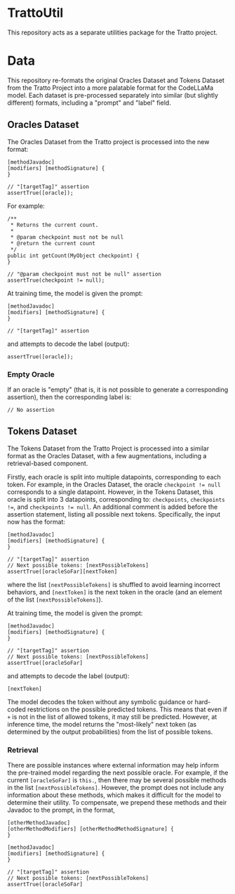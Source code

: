 # TrattoUtil

This repository acts as a separate utilities package for the Tratto project. 

# Data

This repository re-formats the original Oracles Dataset and Tokens Dataset from the Tratto Project into a more palatable format for the CodeLLaMa model. Each dataset is pre-processed separately into similar (but slightly different) formats, including a "prompt" and "label" field.

## Oracles Dataset

The Oracles Dataset from the Tratto project is processed into the new format:

```
[methodJavadoc]
[modifiers] [methodSignature] {
}

// "[targetTag]" assertion
assertTrue([oracle]);
```

For example:

```
/**
 * Returns the current count.
 *
 * @param checkpoint must not be null
 * @return the current count
 */
public int getCount(MyObject checkpoint) {
}

// "@param checkpoint must not be null" assertion
assertTrue(checkpoint != null);
```

At training time, the model is given the prompt:

```
[methodJavadoc]
[modifiers] [methodSignature] {
}

// "[targetTag]" assertion

```

and attempts to decode the label (output):

```
assertTrue([oracle]);
```

### Empty Oracle

If an oracle is "empty" (that is, it is not possible to generate a corresponding assertion), then the corresponding label is:

```
// No assertion 
```

## Tokens Dataset

The Tokens Dataset from the Tratto Project is processed into a similar format as the Oracles Dataset, with a few augmentations, including a retrieval-based component. 

Firstly, each oracle is split into multiple datapoints, corresponding to each token. For example, in the Oracles Dataset, the oracle `checkpoint != null` corresponds to a single datapoint. However, in the Tokens Dataset, this oracle is split into 3 datapoints, corresponding to: `checkpoints`, `checkpoints !=`, and `checkpoints != null`. An additional comment is added before the assertion statement, listing all possible next tokens. Specifically, the input now has the format:

```
[methodJavadoc]
[modifiers] [methodSignature] {
}

// "[targetTag]" assertion
// Next possible tokens: [nextPossibleTokens]
assertTrue([oracleSoFar][nextToken]
```

where the list `[nextPossibleTokens]` is shuffled to avoid learning incorrect behaviors, and `[nextToken]` is the next token in the oracle (and an element of the list `[nextPossibleTokens]`).

At training time, the model is given the prompt:
```
[methodJavadoc]
[modifiers] [methodSignature] {
}

// "[targetTag]" assertion
// Next possible tokens: [nextPossibleTokens]
assertTrue([oracleSoFar]
```

and attempts to decode the label (output):
```
[nextToken]
```

The model decodes the token without any symbolic guidance or hard-coded restrictions on the possible predicted tokens. This means that even if `+` is not in the list of allowed tokens, it may still be predicted. However, at inference time, the model returns the "most-likely" next token (as determined by the output probabilities) from the list of possible tokens. 

### Retrieval

There are possible instances where external information may help inform the pre-trained model regarding the next possible oracle. For example, if the current `[oracleSoFar]` is `this.`, then there may be several possible methods in the list `[nextPossibleTokens]`. However, the prompt does not include any information about these methods, which makes it difficult for the model to determine their utility. To compensate, we prepend these methods and their Javadoc to the prompt, in the format,

```
[otherMethodJavadoc]
[otherMethodModifiers] [otherMethodMethodSignature] {
}

[methodJavadoc]
[modifiers] [methodSignature] {
}

// "[targetTag]" assertion
// Next possible tokens: [nextPossibleTokens]
assertTrue([oracleSoFar]
```
